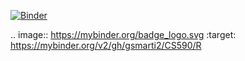 [![Binder](https://mybinder.org/badge_logo.svg)](https://mybinder.org/v2/gh/gsmarti2/CS590/R)

.. image:: https://mybinder.org/badge_logo.svg
 :target: https://mybinder.org/v2/gh/gsmarti2/CS590/R
